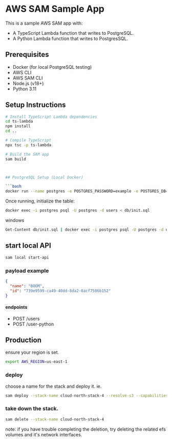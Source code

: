 # AWS SAM Sample App

This is a sample AWS SAM app with:

- A TypeScript Lambda function that writes to PostgreSQL.
- A Python Lambda function that writes to PostgresSQL.

## Prerequisites

- Docker (for local PostgreSQL testing)
- AWS CLI
- AWS SAM CLI
- Node.js (v18+)
- Python 3.11

## Setup Instructions

````bash
# Install TypeScript Lambda dependencies
cd ts-lambda
npm install
cd ..

# Compile TypeScript
npx tsc -p ts-lambda

# Build the SAM app
sam build



## PostgreSQL Setup (Local Docker)

```bash
docker run --name postgres -e POSTGRES_PASSWORD=example -e POSTGRES_DB=users -p 5432:5432 -d postgres
````

Once running, initialize the table:

```bash
docker exec -i postgres psql -U postgres -d users < db/init.sql
```

windows

```bash
Get-Content db/init.sql | docker exec -i postgres psql -U postgres -d users

```

## start local API

```bash
sam local start-api
```

### payload example

```json
{
  "name": "BOOM",
  "id": "739e9599-ca49-40dd-8da2-0acf7506b152"
}
```

#### endpoints

- POST /users
- POST /user-python



## Production
ensure your region is set.
```bash
export AWS_REGION=us-east-1
```
### deploy
choose a name for the stack and deploy it.
ie.
```bash
sam deploy --stack-name cloud-north-stack-4 --resolve-s3 --capabilities CAPABILITY_NAMED_IAM --region us-east-1
```

### take down the stack.
```bash
sam delete --stack-name cloud-north-stack-4
```
note: if you have trouble completing the deletion, try deleting the related efs volumes and it's network interfaces.

